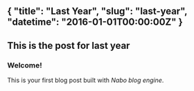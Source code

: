 {
  "title": "Last Year",
  "slug": "last-year",
  "datetime": "2016-01-01T00:00:00Z"
}
---
This is the post for last year
---
### Welcome!

This is your first blog post built with *Nabo blog engine*.
